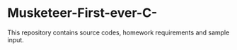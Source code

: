 # Musketeer-First-ever-C-
This repository contains source codes, homework requirements and sample input.
